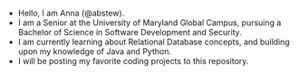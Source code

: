 - Hello, I am Anna (@abstew).
- I am a Senior at the University of Maryland Global Campus, pursuing a Bachelor of Science in Software Development and Security.
- I am currently learning about Relational Database concepts, and building upon my knowledge of Java and Python.
- I will be posting my favorite coding projects to this repository.
